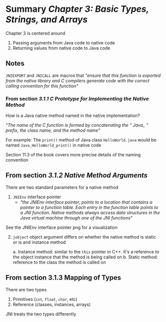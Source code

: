 # Summary *Chapter 3: Basic Types, Strings, and Arrays*
Chapter 3 is centered around 
1. Passing arguments from Java code to native code
2. Returning values from native code to Java code

## Notes
`JNIEXPORT` and `JNICALL` are macros that 
*"ensure that this function is exported from the native library and
C compilers generate code with the correct calling convention
for this function"* 

### From section *3.1.1 C Prototype for Implementing the Native Method*
How is a Java native method named in the native implementation?

*"The name of the C function is formed by concatenating the “ Java_ ” prefix, the
class name, and the method name"*

For example: The `print()` method of Java class `HelloWorld.java` would be named
`Java_HelloWorld_print()` in native code

Section 11.3 of the book covers more precise details of the naming convention

## From section *3.1.2 Native Method Arguments*
There are two standard parameters for a native method
1. `JNIEnv` interface pointer
	- *"the JNIEnv interface pointer, points to a location that contains a
 pointer to a function table. Each entry in the function table points to a
JNI function. Native methods always access data structures in the Java
virtual machine through one of the JNI functions"*

See the JNIEnv interface pointer png for a visualization

2. `jobject` object argument differs on whether the native method is static or is
and instance method

	a. Instance method: similar to the `this` pointer in C++. It's a reference to
the object instance that the method is being called on
	b. Static method: reference to the class the method is called on

## From section 3.1.3 Mapping of Types
There are two types
1. Primitives (`int`, `float`, `char`, etc)
2. Reference (classes, instances, arrays)

JNI treats the two types differently

